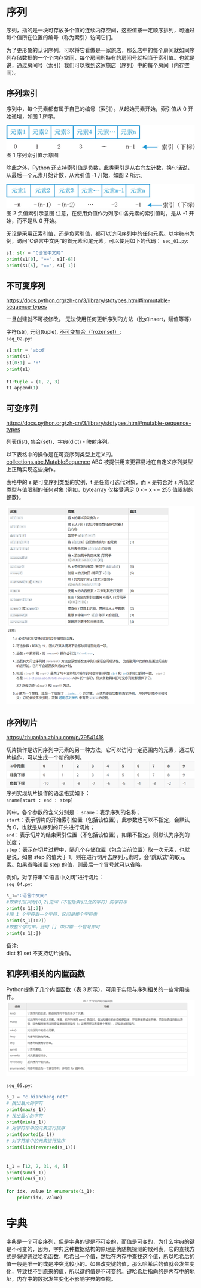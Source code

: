 # 序列
序列，指的是一块可存放多个值的连续内存空间，这些值按一定顺序排列，可通过每个值所在位置的编号（称为索引）访问它们。

为了更形象的认识序列，可以将它看做是一家旅店，那么店中的每个房间就如同序列存储数据的一个个内存空间，每个房间所特有的房间号就相当于索引值。也就是说，通过房间号（索引）我们可以找到这家旅店（序列）中的每个房间（内存空间）。

## 序列索引
序列中，每个元素都有属于自己的编号（索引）。从起始元素开始，索引值从 0 开始递增，如图 1 所示。

![](序列和切片_images/0efc3703.png)
图 1 序列索引值示意图

除此之外，Python 还支持索引值是负数，此类索引是从右向左计数，换句话说，从最后一个元素开始计数，从索引值 -1 开始，如图 2 所示。

![](序列和切片_images/1fcd53b7.png)
图 2 负值索引示意图
注意，在使用负值作为列序中各元素的索引值时，是从 -1 开始，而不是从 0 开始。

无论是采用正索引值，还是负索引值，都可以访问序列中的任何元素。以字符串为例，访问“C语言中文网”的首元素和尾元素，可以使用如下的代码：
`seq_01.py`:   
```python
s1: str = "C语言中文网"
print(s1[0], "==", s1[-6])
print(s1[5], "==", s1[-1])
```

## 不可变序列
https://docs.python.org/zh-cn/3/library/stdtypes.html#immutable-sequence-types  

一旦创建就不可被修改。 无法使用任何更新序列的方法（比如insert，赋值等等)

字符(str), 元组(tuple), [不可变集合（frozenset）](https://docs.python.org/zh-cn/3/library/stdtypes.html#set-types-set-frozenset):    
`seq_02.py`:  
```python
s1:str = 'abcd'
print(s1)
s1[0:1] = 'n'
print(s1)

t1:tuple = (1, 2, 3)
t1.append(1)
```
## 可变序列
https://docs.python.org/zh-cn/3/library/stdtypes.html#mutable-sequence-types

列表(list), 集合(set)、字典(dict) - 映射序列。

以下表格中的操作是在可变序列类型上定义的。 [collections.abc.MutableSequence](https://docs.python.org/zh-cn/3/library/collections.abc.html#collections.abc.MutableSequence) ABC 被提供用来更容易地在自定义序列类型上正确实现这些操作。

表格中的 s 是可变序列类型的实例，t 是任意可迭代对象，而 x 是符合对 s 所规定类型与值限制的任何对象 (例如，bytearray 仅接受满足 0 <= x <= 255 值限制的整数)。

![](序列和切片_images/185b59b6.png)

## 序列切片
https://zhuanlan.zhihu.com/p/79541418  

切片操作是访问序列中元素的另一种方法，它可以访问一定范围内的元素，通过切片操作，可以生成一个新的序列。
![](序列和切片_images/8276285f.png)
序列实现切片操作的语法格式如下：  
`sname[start : end : step]`

其中，各个参数的含义分别是： 
`sname`：表示序列的名称；  
`start`：表示切片的开始索引位置（包括该位置），此参数也可以不指定，会默认为 0，也就是从序列的开头进行切片；  
`end`：表示切片的结束索引位置（不包括该位置），如果不指定，则默认为序列的长度；  
`step`：表示在切片过程中，隔几个存储位置（包含当前位置）取一次元素，也就是说，如果 step 的值大于 1，则在进行切片去序列元素时，会“跳跃式”的取元素。如果省略设置 step 的值，则最后一个冒号就可以省略。

例如，对字符串“C语言中文网”进行切片：  
`seq_04.py`:  
```python
s_1="C语言中文网"
#取索引区间为[0,2]之间（不包括索引2处的字符）的字符串
print(s_1[:2])
#隔 1 个字符取一个字符，区间是整个字符串
print(s_1[::2])
#取整个字符串，此时 [] 中只需一个冒号即可
print(s_1[:])
```
备注:  
dict 和 set 不支持切片操作。

## 和序列相关的内置函数

Python提供了几个内置函数（表 3 所示），可用于实现与序列相关的一些常用操作。
![](序列和切片_images/2b5a88ff.png)   

`seq_05.py`:  
```python
s_1 = "c.biancheng.net"
# 找出最大的字符
print(max(s_1))
# 找出最小的字符
print(min(s_1))
# 对字符串中的元素进行排序
print(sorted(s_1))
# 对字符串中的元素进行排序
print(list(reversed(s_1)))


i_1 = [12, 2, 31, 4, 5]
print(sum(i_1))
print(len(i_1))

for idx, value in enumerate(i_1):
    print(idx, value)

```

# 字典
字典是一个可变序列，但是字典的键是不可变的，而值是可变的，为什么字典的键是不可变的，因为，字典这种数据结构的原理是伪随机探测的散列表，它的查找方式是将键通过哈希函数，哈希出一个值，然后在内存中查找这个值，所以哈希后的值一般是唯一的或是冲突比较小的。如果改变键的值，那么哈希后的值就会发生变化，导致找不到原来的值，所以键的值是不可变的。键哈希后指向的是内存中的地址，内存中的数据发生变化不影响字典的查找。